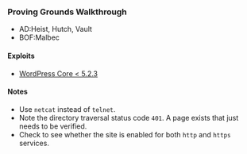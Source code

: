 ### Proving Grounds Walkthrough

- AD:Heist, Hutch, Vault
- BOF:Malbec

#### Exploits

- [WordPress Core < 5.2.3](https://www.exploit-db.com/exploits/47690)

#### Notes

- Use ```netcat``` instead of ```telnet```.
- Note the directory traversal status code ```401```. A page exists that just needs to be verified.
- Check to see whether the site is enabled for both ```http``` and ```https``` services.
